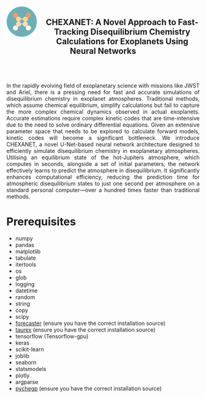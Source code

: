 
<img src="Figures/logo_chexanet.png" width="80" align="left" style="margin-right: 30px; vertical-align: middle; margin-right: 20px;"/>

  <h2> <p align="center"> CHEXANET: A Novel Approach to Fast-Tracking Disequilibrium Chemistry Calculations for Exoplanets Using Neural Networks </p>  </h2> 
<br />
<br />
<p align="justify"> In the rapidly evolving field of exoplanetary science with missions like JWST and Ariel, there is a pressing need for fast and accurate simulations of disequilibrium chemistry in exoplanet atmospheres. Traditional methods, which assume chemical equilibrium, simplify calculations but fail to capture the more complex chemical dynamics observed in actual exoplanets. Accurate estimations require complex kinetic codes that are time-intensive due to the need to solve ordinary differential equations. Given an extensive parameter space that needs to be explored to calculate forward models, kinetic codes will become a significant bottleneck. We introduce CHEXANET, a novel U-Net-based neural network architecture designed to efficiently simulate disequilibrium chemistry in exoplanetary atmospheres. Utilising an equilibrium state of the hot-Jupiters atmosphere, which computes in seconds, alongside a set of initial parameters, the network effectively learns to predict the atmosphere in disequilibrium. It significantly enhances computational efficiency, reducing the prediction time for atmospheric disequilibrium states to just one second per atmosphere on a standard personal computer—over a hundred times faster than traditional methods. </p> 


 # Prerequisites 
- numpy
- pandas
- matplotlib
- tabulate
- itertools
- os
- glob
- logging
- datetime
- random
- string
- copy
- scipy
- <a href='https://pypi.org/project/astro-forecaster/'>forecaster</a> (ensure you have the correct installation source)
- <a href ='https://taurex3-public.readthedocs.io/en/latest/'>taurex</a> (ensure you have the correct installation source) 
- tensorflow (Tensorflow-gpu)
- keras
- scikit-learn
- joblib
- seaborn
- statsmodels
- plotly
- argparse
- <a href ='https://arxiv.org/pdf/2209.11203'>pychegp</a> (ensure you have the correct installation source)

